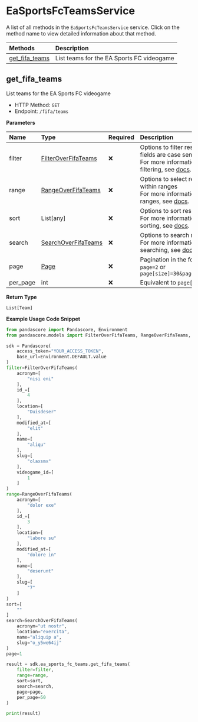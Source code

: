 # EaSportsFcTeamsService

A list of all methods in the `EaSportsFcTeamsService` service. Click on the method name to view detailed information about that method.

| Methods                           | Description                               |
| :-------------------------------- | :---------------------------------------- |
| [get_fifa_teams](#get_fifa_teams) | List teams for the EA Sports FC videogame |

## get_fifa_teams

List teams for the EA Sports FC videogame

- HTTP Method: `GET`
- Endpoint: `/fifa/teams`

**Parameters**

| Name     | Type                                                    | Required | Description                                                                                                                                         |
| :------- | :------------------------------------------------------ | :------- | :-------------------------------------------------------------------------------------------------------------------------------------------------- |
| filter   | [FilterOverFifaTeams](../models/FilterOverFifaTeams.md) | ❌       | Options to filter results. String fields are case sensitive <br/>For more information on filtering, see [docs](/docs/filtering-and-sorting#filter). |
| range    | [RangeOverFifaTeams](../models/RangeOverFifaTeams.md)   | ❌       | Options to select results within ranges <br/>For more information on ranges, see [docs](/docs/filtering-and-sorting#range).                         |
| sort     | List[any]                                               | ❌       | Options to sort results <br/>For more information on sorting, see [docs](/docs/filtering-and-sorting#sort).                                         |
| search   | [SearchOverFifaTeams](../models/SearchOverFifaTeams.md) | ❌       | Options to search results <br/>For more information on searching, see [docs](/docs/filtering-and-sorting#search).                                   |
| page     | [Page](../models/Page.md)                               | ❌       | Pagination in the form of `page=2` or `page[size]=30&page[number]=2`                                                                                |
| per_page | int                                                     | ❌       | Equivalent to `page[size]`                                                                                                                          |

**Return Type**

`List[Team]`

**Example Usage Code Snippet**

```python
from pandascore import Pandascore, Environment
from pandascore.models import FilterOverFifaTeams, RangeOverFifaTeams, SearchOverFifaTeams

sdk = Pandascore(
    access_token="YOUR_ACCESS_TOKEN",
    base_url=Environment.DEFAULT.value
)
filter=FilterOverFifaTeams(
    acronym=[
        "nisi eni"
    ],
    id_=[
        4
    ],
    location=[
        "Duisdeser"
    ],
    modified_at=[
        "elit"
    ],
    name=[
        "aliqu"
    ],
    slug=[
        "olaxsmx"
    ],
    videogame_id=[
        1
    ]
)
range=RangeOverFifaTeams(
    acronym=[
        "dolor exe"
    ],
    id_=[
        3
    ],
    location=[
        "labore su"
    ],
    modified_at=[
        "dolore in"
    ],
    name=[
        "deserunt"
    ],
    slug=[
        "7"
    ]
)
sort=[
    ""
]
search=SearchOverFifaTeams(
    acronym="ut nostr",
    location="exercita",
    name="aliquip a",
    slug="o_y5we64ij"
)
page=1

result = sdk.ea_sports_fc_teams.get_fifa_teams(
    filter=filter,
    range=range,
    sort=sort,
    search=search,
    page=page,
    per_page=50
)

print(result)
```
